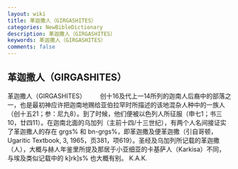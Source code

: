 ```yaml
---
layout: wiki
title: 革迦撒人（GIRGASHITES）
categories: NewBibleDictionary
description: 革迦撒人（GIRGASHITES）
keywords: 革迦撒人（GIRGASHITES）
comments: false
---
```


## 革迦撒人（GIRGASHITES）



革迦撒人（GIRGASHITES）
　　创十16及代上一14所列的迦南人后裔中的部落之一，也是最初神应许把迦南地赐给亚伯拉罕时所描述的该地混杂人种中的一族人（创十五21；参：尼九8）。到了时候，他们便被以色列人所征服（申七1；书三10，廿四11）。在迦南北面的乌加列（主前十四/十三世纪），有两个人名间接证实了革迦撒人的存在 grgs% 和 bn-grgs%，即革迦撒及便革迦撒（引自哥顿，Ugaritic Textbook, 3, 1965，页381，项619）。圣经及乌加列所记载的革迦撒（人），大概与赫人年鉴里所提及那居于小亚细亚的卡基萨人（Karkisa）不同，与埃及类似记载中的 k]rk]s% 也大概有别。
K.A.K.



